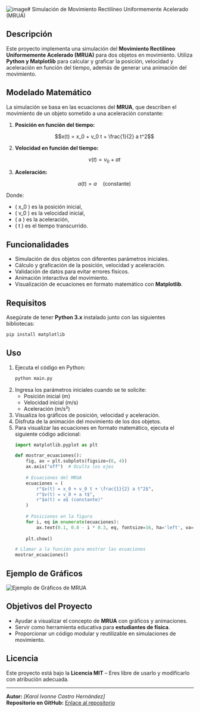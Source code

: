 ![image](https://github.com/user-attachments/assets/0362a528-44a7-42d8-8b06-1ba396e6585b)# Simulación de Movimiento Rectilíneo Uniformemente Acelerado (MRUA)

## Descripción
Este proyecto implementa una simulación del **Movimiento Rectilíneo Uniformemente Acelerado (MRUA)** para dos objetos en movimiento. Utiliza **Python y Matplotlib** para calcular y graficar la posición, velocidad y aceleración en función del tiempo, además de generar una animación del movimiento.

## Modelado Matemático
La simulación se basa en las ecuaciones del **MRUA**, que describen el movimiento de un objeto sometido a una aceleración constante:

1. **Posición en función del tiempo:**
   
   $$x(t) = x_0 + v_0 t + \frac{1}{2} a t^2$$

2. **Velocidad en función del tiempo:**
   
   $$v(t) = v_0 + a t$$

3. **Aceleración:**
   
   $$a(t) = a \quad \text{(constante)}$$

Donde:
- \( x_0 \) es la posición inicial,
- \( v_0 \) es la velocidad inicial,
- \( a \) es la aceleración,
- \( t \) es el tiempo transcurrido.

## Funcionalidades
- Simulación de dos objetos con diferentes parámetros iniciales.
- Cálculo y graficación de la posición, velocidad y aceleración.
- Validación de datos para evitar errores físicos.
- Animación interactiva del movimiento.
- Visualización de ecuaciones en formato matemático con **Matplotlib**.

## Requisitos
Asegúrate de tener **Python 3.x** instalado junto con las siguientes bibliotecas:
```bash
pip install matplotlib
```

## Uso
1. Ejecuta el código en Python:
   ```bash
   python main.py
   ```
2. Ingresa los parámetros iniciales cuando se te solicite:
   - Posición inicial (m)
   - Velocidad inicial (m/s)
   - Aceleración (m/s²)
3. Visualiza los gráficos de posición, velocidad y aceleración.
4. Disfruta de la animación del movimiento de los dos objetos.
5. Para visualizar las ecuaciones en formato matemático, ejecuta el siguiente código adicional:
   ```python
   import matplotlib.pyplot as plt
   
   def mostrar_ecuaciones():
       fig, ax = plt.subplots(figsize=(6, 4))
       ax.axis("off")  # Oculta los ejes
       
       # Ecuaciones del MRUA
       ecuaciones = (
           r"$x(t) = x_0 + v_0 t + \frac{1}{2} a t^2$",
           r"$v(t) = v_0 + a t$",
           r"$a(t) = a$ (constante)"
       )
       
       # Posiciones en la figura
       for i, eq in enumerate(ecuaciones):
           ax.text(0.1, 0.8 - i * 0.3, eq, fontsize=16, ha='left', va='center')
       
       plt.show()
   
   # Llamar a la función para mostrar las ecuaciones
   mostrar_ecuaciones()
   ```

## Ejemplo de Gráficos
![Ejemplo de Gráficos de MRUA](https://www.fisicalab.com/sites/all/files/contenidos/intromov/grafica_x-t_mrua.png)

## Objetivos del Proyecto
- Ayudar a visualizar el concepto de **MRUA** con gráficos y animaciones.
- Servir como herramienta educativa para **estudiantes de física**.
- Proporcionar un código modular y reutilizable en simulaciones de movimiento.

## Licencia
Este proyecto está bajo la **Licencia MIT** – Eres libre de usarlo y modificarlo con atribución adecuada.

---
**Autor:** _[Karol Ivonne Castro Hernández]_  
**Repositorio en GitHub:** [Enlace al repositorio](https://github.com/tu_usuario/tu_repositorio)
